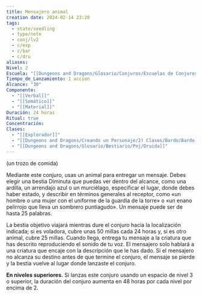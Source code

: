 ```yaml
---
title: Mensajero animal
creation date: 2024-02-14 23:20
tags:
  - state/seedling
  - type/note
  - conj/lv2
  - c/exp
  - c/bar
  - c/dru
aliases: 
Nivel: 2
Escuela: "[[Dungeons and Dragons/Glosario/Conjuros/Escuelas de Conjuros/Encantamiento]]"
Tiempo_de_Lanzamiento: 1 accion
Alcance: "30"
Componente:
  - "[[Verbal]]"
  - "[[Somático]]"
  - "[[Material]]"
Duración: 24 horas
Ritual: true
Concentración: 
Clases:
  - "[[Explorador]]"
  - "[[Dungeons and Dragons/Creando un Personaje/2) Clases/Bardo/Bardo]]"
  - "[[Dungeons and Dragons/Glosario/Bestiario/Pnj/Druida]]"
---
```

(un trozo de comida)

Mediante este conjuro, usas un animal para entregar un mensaje. Debes elegir una bestia Diminuta que puedas ver dentro del alcance, como una ardilla, un arrendajo azul o un murciélago, especificar el lugar, donde debes haber estado, y describir en términos generales al receptor, como «un hombre o una mujer con el uniforme de la guardia de la torre» o «un enano pelirrojo que lleva un sombrero puntiagudo». Un mensaje puede ser de hasta 25 palabras.

La bestia objetivo viajará mientras dure el conjuro hacia la localización indicada; si es voladora, cubre unas 50 millas cada 24 horas y, si es otro animal, cubre 25 millas. Cuando llega, entrega tu mensaje a la criatura que has descrito reproduciendo el sonido de tu voz. El mensajero solo hablará a una criatura que encaje con la descripción que le has dado. Si el mensajero no alcanza su destino antes de que termine el conjuro, el mensaje se pierde y la bestia vuelve al lugar donde lanzaste el conjuro.

**En niveles superiores.** Si lanzas este conjuro usando un espacio de nivel 3 o superior, la duración del conjuro aumenta en 48 horas por cada nivel por encima de 2.